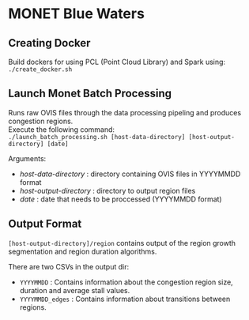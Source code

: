 # MONET Blue Waters

## Creating Docker 
Build dockers for using PCL (Point Cloud Library) and Spark using:    
`
./create_docker.sh
`

## Launch Monet Batch Processing 
Runs raw OVIS files through the data processing pipeling and produces congestion regions.  
Execute the following command:        
        `
        ./launch_batch_processing.sh [host-data-directory] [host-output-directory] [date]
        `    
        
Arguments:    
* *host-data-directory* : directory containing OVIS files in YYYYMMDD format
* *host-output-directory* :  directory to output region files
* *date* : date that needs to be proccessed (YYYYMMDD format)

## Output Format
`[host-output-directory]/region` contains output of the region growth segmentation and region duration algorithms.

There are two CSVs in the output dir:
* `YYYYMMDD` : Contains information about the congestion region size, duration and average stall values.
* `YYYYMMDD_edges` : Contains information about transitions between regions.
